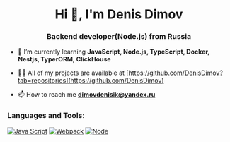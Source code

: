 <h1 align="center">Hi 👋, I'm Denis Dimov</h1>
<h3 align="center">Backend developer(Node.js) from Russia</h3>

- 🌱 I’m currently learning **JavaScript, Node.js, TypeScript, Docker, Nestjs, TyperORM, ClickHouse**

- 👨‍💻 All of my projects are available at [https://github.com/DenisDimov?tab=repositories](https://github.com/DenisDimov)

- 📫 How to reach me **dimovdenisik@yandex.ru**

<h3 align="left">Languages and Tools:</h3>

[![Java Script](https://shields.io/badge/-Java_Script-F7DF1E?logo=javascript&style=for-the-badge&logoColor=222)](https://learn.javascript.ru/)
[![Webpack](https://shields.io/badge/-Webpack-2b3a42?logo=webpack&style=for-the-badge)](https://webpack.js.org/)
[![Node](https://shields.io/badge/-Node-333?logo=node.js&style=for-the-badge)](https://nodejs.org/en/)

